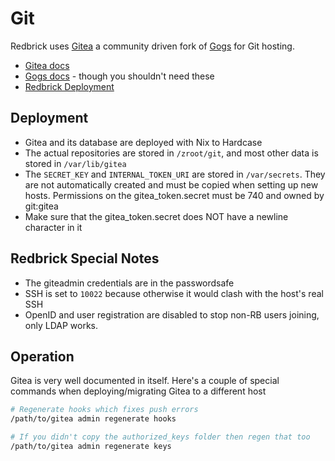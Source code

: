 # Git

Redbrick uses [Gitea](https://gitea.io/en-US/) a community driven fork of
[Gogs](https://gogs.io/) for Git hosting.

- [Gitea docs](https://docs.gitea.io/en-us/)
- [Gogs docs](https://gogs.io/docs) - though you shouldn't need these
- [Redbrick Deployment](https://git.redbrick.dcu.ie)

## Deployment

- Gitea and its database are deployed with Nix to Hardcase
- The actual repositories are stored in `/zroot/git`, and most
other data is stored in `/var/lib/gitea`
- The `SECRET_KEY` and `INTERNAL_TOKEN_URI` are stored in `/var/secrets`.
They are not automatically created and must be copied when setting up new hosts.
Permissions on the gitea_token.secret must be 740 and owned by git:gitea
- Make sure that the gitea_token.secret does NOT have a newline character in it

## Redbrick Special Notes

- The giteadmin credentials are in the passwordsafe
- SSH is set to `10022` because otherwise it would clash with the host's real SSH
- OpenID and user registration are disabled to stop non-RB users joining,
only LDAP works.

## Operation

Gitea is very well documented in itself. Here's a couple of special commands when
deploying/migrating Gitea to a different host

```bash
# Regenerate hooks which fixes push errors
/path/to/gitea admin regenerate hooks

# If you didn't copy the authorized_keys folder then regen that too
/path/to/gitea admin regenerate keys
```
